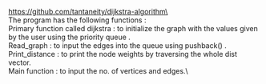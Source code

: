 https://github.com/tantaneity/dijkstra-algorithm\
\
The program has the following functions :\
Primary function called dijkstra : to initialize the graph with the values given by the user using the priority queue .\
Read_graph : to input the edges into the queue using pushback() .\
Print_distance : to print the node weights by traversing the whole dist vector.\
Main function : to input the no. of vertices and edges.\

